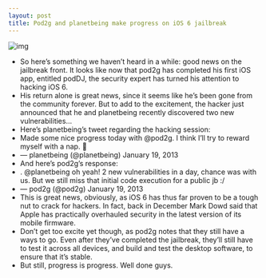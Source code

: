 ```yaml
---
layout: post
title: Pod2g and planetbeing make progress on iOS 6 jailbreak
---
```

![img](http://media.idownloadblog.com/wp-content/uploads/2012/05/Absinthe2.0-Magnifying-Glass.jpg)
* So here’s something we haven’t heard in a while: good news on the jailbreak front. It looks like now that pod2g has completed his first iOS app, entitled podDJ, the security expert has turned his attention to hacking iOS 6.
* His return alone is great news, since it seems like he’s been gone from the community forever. But to add to the excitement, the hacker just announced that he and planetbeing recently discovered two new vulnerabilities…
* Here’s planetbeing’s tweet regarding the hacking session:
* Made some nice progress today with @pod2g. I think I’ll try to reward myself with a nap. 🙂
* — planetbeing (@planetbeing) January 19, 2013
* And here’s pod2g’s response:
* . @planetbeing oh yeah! 2 new vulnerabilities in a day, chance was with us. But we still miss that initial code execution for a public jb :/
* — pod2g (@pod2g) January 19, 2013
* This is great news, obviously, as iOS 6 has thus far proven to be a tough nut to crack for hackers. In fact, back in December Mark Dowd said that Apple has practically overhauled security in the latest version of its mobile firmware.
* Don’t get too excite yet though, as pod2g notes that they still have a ways to go. Even after they’ve completed the jailbreak, they’ll still have to test it across all devices, and build and test the desktop software, to ensure that it’s stable.
* But still, progress is progress. Well done guys.

